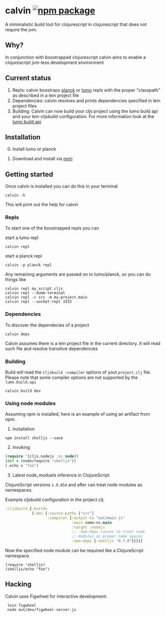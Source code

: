 # calvin [![npm package](https://nodei.co/npm/calvin-cljs.png?downloads=true&downloadRank=true&stars=true)](https://nodei.co/npm/calvin-cljs/)

A minimalistic build tool for clojurescript in clojurescript that does not require the jvm.

## Why?
In conjunction with boostrapped clojurescript calvin aims to enable a clojurescript jvm-less development environment

## Current status
1. Repls: calvin boostraps [planck](https://github.com/mfikes/planck) or [lumo](https://github.com/anmonteiro/lumo) repls
with the proper "classpath" as described in a lein project file
2. Dependencies: calvin resolves and prints dependencies specified in lein project files
3. Building: Calvin can now build your cljs project using the lumo build api and your lein-cljsbuild configuration. 
For more information look at the [lumo build api](https://anmonteiro.com/2017/02/compiling-clojurescript-projects-without-the-jvm/)

## Installation

0. Install lumo or planck

1. Download and install via [npm](https://www.npmjs.com/package/calvin-cljs)


## Getting started
Once calvin is installed you can do this in your terminal

    calvin -h

This will print out the help for calvin

### Repls
To start one of the boostrapped repls you can

start a lumo repl

    calvin repl

start a planck repl

    calvin -p planck repl

Any remaining arguments are passed on to lumo/planck, so you can do things like

    calvin repl my_script.cljs
    calvin repl --dumb-terminal
    calvin repl -c src -m my-project.main
    calvin repl --socket-repl 3333

### Dependencies
To discover the dependecies of  a project

    calvin deps

Calvin assumes there is a lein project file in the current directory. It will read such
file and resolve transitive dependencies

### Building
Build will read the `cljsbuild :compiler` options of yout `project.clj` file.
Please note that some compiler options are not supported by the `lumo.build.api`

    calvin build dev

### Using node modules

Assuming npm is installed, here is an example of using an artifact from npm:

1. Installation

```
npm install shelljs --save
```

2. Invoking

```clj
(require '[cljs.nodejs :as node])
(def s (node/require "shelljs"))
(.echo s "foo")
```

3. Latest node_moduels inference in ClojureScript

ClojureScript versions `1.9.854` and after can treat node modules as namespaces.

Example cljsbuild configuration in the project.clj:

```clj
:cljsbuild {:builds
            {:dev {:source-paths ["src"]
                   :compiler {:output-to "out/main.js"
                              :main some-ns.main
                              :target :nodejs
                              ;; :npm-deps causes to treat node
                              ;; modules as proper name spaces
                              :npm-deps {:shelljs "0.7.8"}}}}}
```

Now the specified node module can be required like a ClojureScript namespace.

```
(require 'shelljs)
(shelljs/echo "foo")
```

## Hacking

Calvin uses Figwheel for interactive development:

     lein figwheel
     node out/dev/figwheel-server.js

